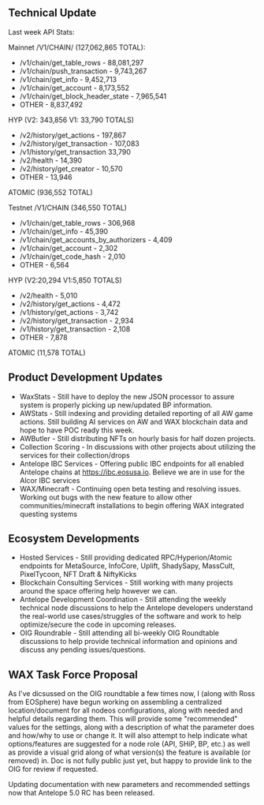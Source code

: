 ## Technical Update 
Last week API Stats:

Mainnet /V1/CHAIN/ (127,062,865 TOTAL):
- /v1/chain/get_table_rows - 88,081,297
- /v1/chain/push_transaction - 9,743,267
- /v1/chain/get_info  - 9,452,713
- /v1/chain/get_account - 8,173,552
- /v1/chain/get_block_header_state - 7,965,541
- OTHER - 8,837,492

HYP (V2: 343,856  V1: 33,790 TOTALS)
- /v2/history/get_actions - 197,867
- /v2/history/get_transaction - 107,083
- /v1/history/get_transaction  33,790
- /v2/health - 14,390
- /v2/history/get_creator - 10,570
- OTHER - 13,946

ATOMIC (936,552 TOTAL)

Testnet /V1/CHAIN (346,550 TOTAL)
- /v1/chain/get_table_rows - 306,968
- /v1/chain/get_info - 45,390
- /v1/chain/get_accounts_by_authorizers - 4,409
- /v1/chain/get_account - 2,302
- /v1/chain/get_code_hash - 2,010
- OTHER - 6,564

HYP (V2:20,294 V1:5,850 TOTALS)
- /v2/health - 5,010
- /v2/history/get_actions - 4,472
- /v1/history/get_actions - 3,742
- /v2/history/get_transaction - 2,934
- /v1/history/get_transaction - 2,108
- OTHER - 7,878

ATOMIC (11,578 TOTAL)

## Product Development Updates 
- WaxStats - Still have to deploy the new JSON processor to assure system is properly picking up new/updated BP information.
- AWStats - Still indexing and providing detailed reporting of all AW game actions.  Still building AI services on AW and WAX blockchain data and hope to have POC ready this week.
- AWButler - Still distributing NFTs on hourly basis for half dozen projects.
- Collection Scoring - In discussions with other projects about utilizing the services for their collection/drops
- Antelope IBC Services - Offering public IBC endpoints for all enabled Antelope chains at https://ibc.eosusa.io.  Believe we are in use for the Alcor IBC services
- WAX/Minecraft - Continuing open beta testing and resolving issues.  Working out bugs with the new feature to allow other communities/minecraft installations to begin offering WAX integrated questing systems

## Ecosystem Developments 
- Hosted Services - Still providing dedicated RPC/Hyperion/Atomic endpoints for MetaSource, InfoCore, Uplift, ShadySapy, MassCult, PixelTycoon, NFT Draft & NiftyKicks
- Blockchain Consulting Services - Still working with many projects around the space offering help however we can. 
- Antelope Development Coordination - Still attending the weekly technical node discussions to help the Antelope developers understand the real-world use cases/struggles of the software and work to help optimize/secure the code in upcoming releases.
- OIG Roundrable - Still attending all bi-weekly OIG Roundtable discussions to help provide technical information and opinions and discuss any pending issues/questions.

## WAX Task Force Proposal
As I've dicsussed on the OIG roundtable a few times now, I (along with Ross from EOSphere) have begun working on assembling a centralized location/document for all nodeos configurations, along with needed and helpful details regarding them.  This will provide some "recommended" values for the settings, along with a description of what the parameter does and how/why to use or change it.  It will also attempt to help indicate what options/features are suggested for a node role (API, SHiP, BP, etc.) as well as provide a visual grid along of what version(s) the feature is available (or removed) in.  Doc is not fully public just yet, but happy to provide link to the OIG for review if requested.

Updating documentation with new parameters and recommended settings now that Antelope 5.0 RC has been released.

